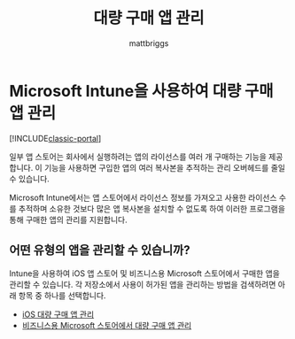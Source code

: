 ﻿---
title: "대량 구매 앱 관리"
description: "Intune을 사용하여 앱 스토어에서 볼륨으로 구매한 앱을 관리하는 방법에 대해 알아봅니다."
keywords: 
author: mattbriggs
ms.author: mabrigg
manager: angrobe
ms.date: 12/27/2016
ms.topic: article
ms.prod: 
ms.service: microsoft-intune
ms.technology: 
ms.assetid: 674c8f4c-00be-4c69-85b7-cf7bdaa71c94
ms.reviewer: mghadial
ms.suite: ems
ms.custom: intune-classic
ms.openlocfilehash: 80f8a871a366984dd7038030ae7f7e79388b2ef0
ms.sourcegitcommit: 769db6599d5eb0e2cca537d0f60a5df9c9f05079
ms.translationtype: HT
ms.contentlocale: ko-KR
ms.lasthandoff: 09/15/2017
---
# <a name="manage-volume-purchased-apps-using-microsoft-intune"></a>Microsoft Intune을 사용하여 대량 구매 앱 관리

[!INCLUDE[classic-portal](../includes/classic-portal.md)]

일부 앱 스토어는 회사에서 실행하려는 앱의 라이선스를 여러 개 구매하는 기능을 제공합니다. 이 기능을 사용하면 구입한 앱의 여러 복사본을 추적하는 관리 오버헤드를 줄일 수 있습니다.

Microsoft Intune에서는 앱 스토어에서 라이선스 정보를 가져오고 사용한 라이선스 수를 추적하며 소유한 것보다 많은 앱 복사본을 설치할 수 없도록 하여 이러한 프로그램을 통해 구매한 앱의 관리를 지원합니다.

## <a name="which-types-of-apps-can-you-manage"></a>어떤 유형의 앱을 관리할 수 있습니까?

Intune을 사용하여 iOS 앱 스토어 및 비즈니스용 Microsoft 스토어에서 구매한 앱을 관리할 수 있습니다.
각 저장소에서 사용이 허가된 앱을 관리하는 방법을 검색하려면 아래 항목 중 하나를 선택합니다.

- [iOS 대량 구매 앱 관리](manage-ios-apps-you-purchased-through-a-volume-purchase-program-with-microsoft-intune.md)
- [비즈니스용 Microsoft 스토어에서 대량 구매 앱 관리](manage-apps-you-purchased-from-the-windows-store-for-business-with-microsoft-intune.md)
